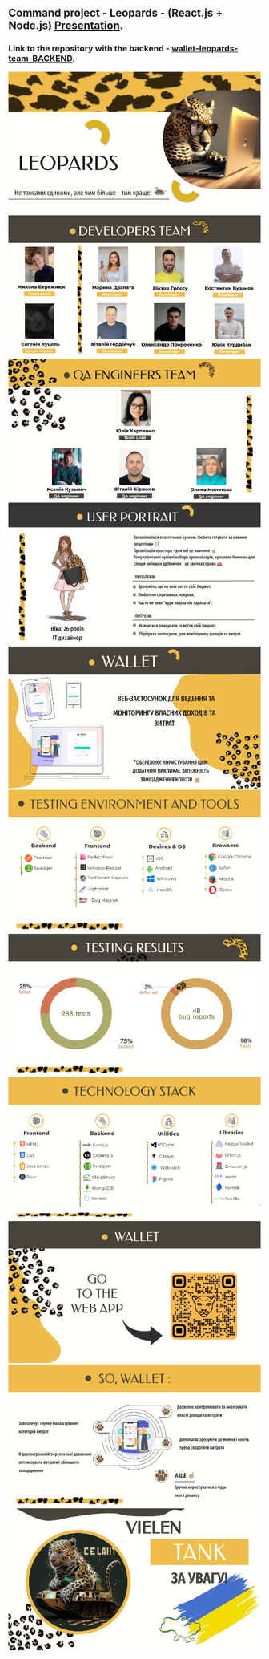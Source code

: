 ## Command project - Leopards - (React.js + Node.js) [Presentation](https://docs.google.com/presentation/d/1ghHmu4KxqoAxRfyjh7vbxmoD73I836FVUIqyNHDuXu4/edit?usp=sharing).

### Link to the repository with the backend - [wallet-leopards-team-BACKEND](https://github.com/jekiekolya/wallet-leopards-team-BACKEND).

![GitHub actions settings](./assets/Leopards%20team.png)
![GitHub actions settings](<./assets/Leopards team (1).png>)
![GitHub actions settings](<./assets/Leopards team (2).png>)
![GitHub actions settings](<./assets/Leopards team (3).png>)
![GitHub actions settings](<./assets/Leopards team (4).png>)
![GitHub actions settings](<./assets/Leopards team (test).png>)
![GitHub actions settings](<./assets/Leopards team (5).png>)
![GitHub actions settings](<./assets/Leopards team (dev).png>)
![GitHub actions settings](<./assets/Leopards team (6).png>)
![GitHub actions settings](<./assets/Leopards team (7).png>)
![GitHub actions settings](<./assets/Leopards team (8).png>)
